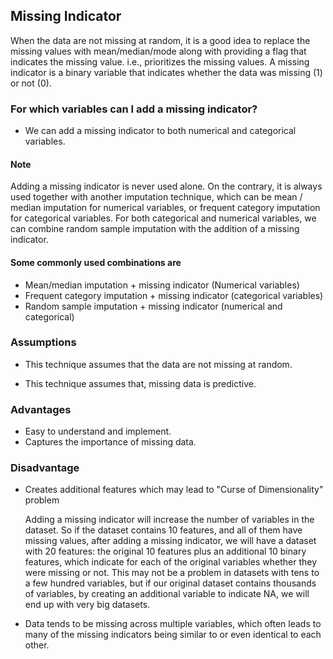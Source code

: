## Missing Indicator

When the data are not missing at random, it is a good idea to replace the missing values with mean/median/mode along with providing a flag that indicates the missing value. i.e., prioritizes the missing values. A missing indicator is a binary variable that indicates whether the data was missing (1) or not (0).

### For which variables can I add a missing indicator?

- We can add a missing indicator to both numerical and categorical variables.

#### Note

Adding a missing indicator is never used alone. On the contrary, it is always used together with another imputation technique, which can be mean / median imputation for numerical variables, or frequent category imputation for categorical variables. For both categorical and numerical variables, we can combine random sample imputation with the addition of a missing indicator.

#### Some commonly used combinations are

- Mean/median imputation + missing indicator (Numerical variables)
- Frequent category imputation + missing indicator (categorical variables)
- Random sample imputation + missing indicator (numerical and categorical)

### Assumptions

- This technique assumes that the data are not missing at random.

- This technique assumes that, missing data is predictive.

### Advantages

- Easy to understand and implement.
- Captures the importance of missing data.

### Disadvantage

- Creates additional features which may lead to "Curse of Dimensionality" problem

  Adding a missing indicator will increase the number of variables in the dataset. So if the dataset contains 10 features, and all of them have missing values, after adding a missing indicator, we will have a dataset with 20 features: the original 10 features plus an additional 10 binary features, which indicate for each of the original variables whether they were missing or not. This may not be a problem in datasets with tens to a few hundred variables, but if our original dataset contains thousands of variables, by creating an additional variable to indicate NA, we will end up with very big datasets.

- Data tends to be missing across multiple variables, which often leads to many of the missing indicators being similar to or even identical to each other.
